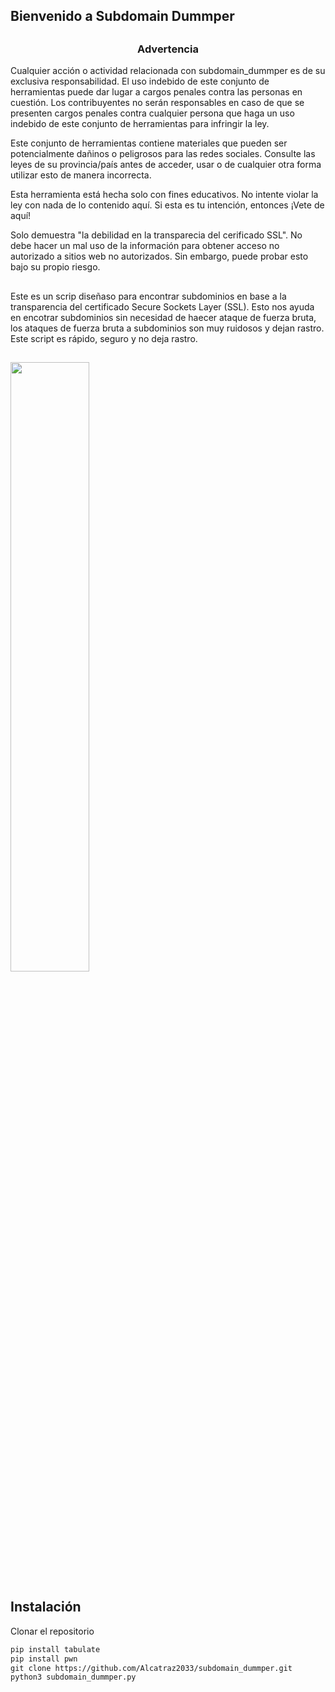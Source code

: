 ## Bienvenido a Subdomain Dummper

##

<h3><p align="center">Advertencia</p></h3>

Cualquier acción o actividad relacionada con subdomain_dummper es de su exclusiva responsabilidad. El uso indebido de este conjunto de herramientas puede dar lugar a cargos penales contra las personas en cuestión. Los contribuyentes no serán responsables en caso de que se presenten cargos penales contra cualquier persona que haga un uso indebido de este conjunto de herramientas para infringir la ley.

Este conjunto de herramientas contiene materiales que pueden ser potencialmente dañinos o peligrosos para las redes sociales. Consulte las leyes de su provincia/país antes de acceder, usar o de cualquier otra forma utilizar esto de manera incorrecta.

Esta herramienta está hecha solo con fines educativos. No intente violar la ley con nada de lo contenido aquí. Si esta es tu intención, entonces ¡Vete de aquí!

Solo demuestra "la debilidad en la transparecia del cerificado SSL". No debe hacer un mal uso de la información para obtener acceso no autorizado a sitios web no autorizados. Sin embargo, puede probar esto bajo su propio riesgo.

##

Este es un scrip diseñaso para encontrar subdominios en base a la transparencia del certificado Secure Sockets Layer (SSL). Esto nos ayuda en encotrar 
subdominios sin necesidad de haecer ataque de fuerza bruta, los ataques de fuerza bruta a subdominios son muy ruidosos y dejan rastro. Este script es 
rápido, seguro y no deja rastro.

##

<p align="left">
	<img src="https://i.imgur.com/ReLpCMm.png" width="50%" height="50%" align="">
</p>

## Instalación

Clonar el repositorio

```markdown
pip install tabulate
pip install pwn
git clone https://github.com/Alcatraz2033/subdomain_dummper.git
python3 subdomain_dummper.py
```
